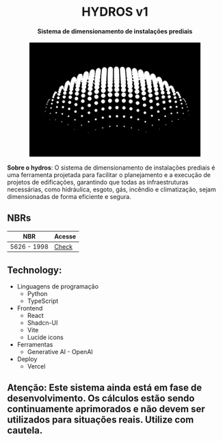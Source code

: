 <h1 align="center">HYDROS v1</h1>

<h4 align="center">Sistema de dimensionamento de instalações prediais</h4>

<p align="center">
  <img src="logo.png" alt="alt text" width="400">
</p>


**Sobre o hydros**: O sistema de dimensionamento de instalações prediais é uma ferramenta projetada para facilitar o planejamento e a execução de projetos de edificações, 
garantindo que todas as infraestruturas necessárias, como hidráulica, esgoto, gás, incêndio e climatização, sejam dimensionadas de forma eficiente e segura.


## NBRs

| NBR        | Acesse                                                                                                                  |
| --------------- | ---------------------------------------------------------------------------------------------------------------------- |
| 5626 - 1998        | [Check](https://ecivilufes.wordpress.com/wp-content/uploads/2013/06/nbr-05626-1998-instalac3a7c3a3o-predial-de-c3a1gua-fria.pdf)                                       |

## Technology:

- Linguagens de programação 
  - Python
  - TypeScript
- Frontend
  - React
  - Shadcn-UI
  - Vite
  - Lucide icons
- Ferramentas
  - Generative AI - OpenAI
- Deploy
  - Vercel

## Atenção: Este sistema ainda está em fase de desenvolvimento. Os cálculos estão sendo continuamente aprimorados e não devem ser utilizados para situações reais. Utilize com cautela.
